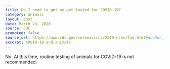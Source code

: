 ```yaml
---
title: Do I need to get my pet tested for COVID-19?
category: animals
layout: post
date: March 23, 2020
source: CDC
promoted: false
source_url: https://www.cdc.gov/coronavirus/2019-ncov/faq.html#anchor_1584390773118
excerpt: COVID-19 and animals
---
```


No. At this time, routine testing of animals for COVID-19 is not recommended.